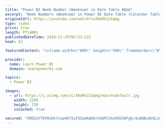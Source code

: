 ```yaml
---
title: "Power BI Week Number (Weeknum) in Date Table #Q&A"
excerpt: "Week Numbers (Weeknum) in Power BI Date Table (Calendar Table) are extremely useful. Watch video to learn more and Download the Power BI file in Video at https://www.learnpowerbi.com/download   Week Numbers can allow you to show your data • Week over Week • Weekly Averages • Rolling Week Period …and"
originalUrl: https://youtube.com/watch?v=INaRk1Cbqmg
type: video
price: Free
length: PT14M6S
publishedDateTime: 2018-11-25T02:53:22Z
heat: 52

featuredContent: "<iframe width=\"800\" height=\"500\" frameborder=\"0\" src=\"https://www.youtube.com/embed/INaRk1Cbqmg\" allow=\"accelerometer; autoplay; encrypted-media; gyroscope; picture-in-picture\" allowfullscreen></iframe>"

provider:
  name: Learn Power BI
  domain: learnpowerbi.com

topics:
  - Power BI

images:
  - url: https://i.ytimg.com/vi/INaRk1Cbqmg/maxresdefault.jpg
    width: 1280
    height: 720
    isCached: true

secured: "XRDZaYT0YMukk7vxp46TIufdZqdKqKb+SXQPCXGzKGU34Fgb/4LWQBu4kULzmB9hukZLMd4ZewskJbE5Z4obA2MwNs52/E50ZnC45sFElcgFph9Nkkwq6IHCZxyJ3Yvq94PVHKKCjvWHiaa5CgjtpLKZLJVwNpaxppxvv8nQmmyfcSyfkhvd/oGI10X0y2moomykRkZEexdFx3k+qQCASOYSn7eiEL21i8SKy87NA2VAOfULrXwr7DgaOZpRkQWzG0wVmRlnP+oZD+3o9dq0j27Tota+hvv4X6nbg539ZrnMkeGVTkmCer5q9cR4VXGb88lrY5hO7yuZlCZllEyVqcLn7Kxb4pFvXjF5LFHs87qg6htIDps3SRcYzXo9z4ePu92CtLIVLbqN/um/xlnJX41sO/0FOJTFNvRZNPWBpWY=;iy+e3F7ThzfrGYD/Ij77gw=="
---
```


